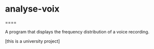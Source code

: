 # analyse-voix
====

A program that displays the frequency distribution of a voice recording.

[this is a university project]
